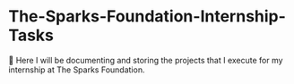 # The-Sparks-Foundation-Internship-Tasks
📒 Here I will be documenting and storing the projects that I execute for my internship at The Sparks Foundation. 
